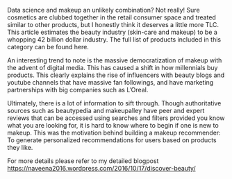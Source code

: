 Data science and makeup an unlikely combination? Not really! Sure cosmetics are  clubbed together in the retail consumer space and treated similar to other products, but I honestly think it deserves a little more TLC. This article estimates the beauty industry (skin-care and makeup) to be a whopping 42 billion dollar industry. The full list of products included in this category can be found here.

An interesting trend to note is the massive democratization of makeup with the advent of digital media. This has caused a shift in how millennials buy products. This clearly explains the rise of influencers with beauty blogs and youtube channels that have massive fan followings, and have marketing partnerships with big companies such as L’Oreal.

Ultimately, there is a lot of information to sift through. Though authoritative sources such as beautypedia and makeupalley have peer and expert reviews that can be accessed using searches and filters provided you know what you are looking for, it is hard to know where to begin if one is new to makeup. This was the motivation behind building a makeup recommender: To generate personalized recommendations for users based on products they like.

For more details please refer to my detailed blogpost https://naveena2016.wordpress.com/2016/10/17/discover-beauty/
